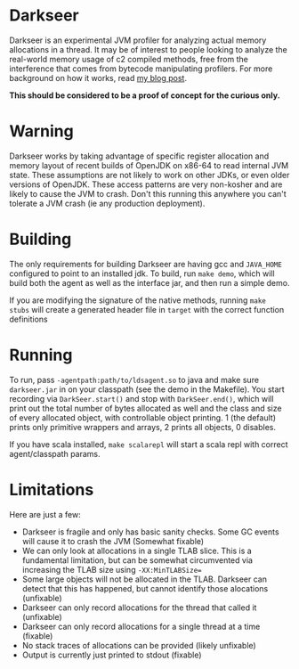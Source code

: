# Darkseer

Darkseer is an experimental JVM profiler for analyzing actual memory allocations in a thread. It may be of interest to people looking to analyze the real-world memory usage of c2 compiled methods, free from the interference that comes from bytecode manipulating profilers. For more background on how it works, read [my blog post](http://jcdav.is/2016/07/11/JVM-allocation-secrets/).

**This should be considered to be a proof of concept for the curious only.**

# Warning

Darkseer works by taking advantage of specific register allocation and memory layout of recent builds of OpenJDK on x86-64 to read internal JVM state. These assumptions are not likely to work on other JDKs, or even older versions of OpenJDK. These access patterns are very non-kosher and are likely to cause the JVM to crash. Don't this running this anywhere you can't tolerate a JVM crash (ie any production deployment).

# Building

The only requirements for building Darkseer are having gcc and `JAVA_HOME` configured to point to an installed jdk. To build, run `make demo`, which will build both the agent as well as the interface jar, and then run a simple demo.

If you are modifying the signature of the native methods, running `make stubs` will create a generated header file in `target` with the correct function definitions

# Running

To run, pass `-agentpath:path/to/ldsagent.so` to java and make sure `darkseer.jar` in on your classpath (see the demo in the Makefile). You start recording via `DarkSeer.start()` and stop with `DarkSeer.end()`, which will print out the total number of bytes allocated as well and the class and size of every allocated object, with controllable object printing. 1 (the default) prints only primitive wrappers and arrays, 2 prints all objects, 0 disables.

If you have scala installed, `make scalarepl` will start a scala repl with correct agent/classpath params.

# Limitations

Here are just a few:

* Darkseer is fragile and only has basic sanity checks. Some GC events will cause it to crash the JVM (Somewhat fixable)
* We can only look at allocations in a single TLAB slice. This is a fundamental limitation, but can be somewhat circumvented via increasing the TLAB size using `-XX:MinTLABSize=`
* Some large objects will not be allocated in the TLAB. Darkseer can detect that this has happened, but cannot identify those alocations (unfixable)
* Darkseer can only record allocations for the thread that called it (unfixable)
* Darkseer can only record allocations for a single thread at a time (fixable)
* No stack traces of allocations can be provided (likely unfixable)
* Output is currently just printed to stdout (fixable)


